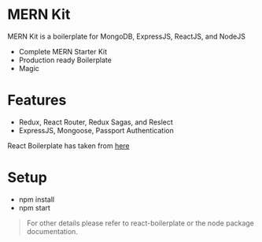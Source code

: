 # MERN Kit

MERN Kit is a boilerplate for MongoDB, ExpressJS, ReactJS, and NodeJS

  - Complete MERN Starter Kit
  - Production ready Boilerplate
  - Magic

# Features

  - Redux, React Router, Redux Sagas, and Reslect
  - ExpressJS, Mongoose, Passport Authentication

React Boilerplate has taken from [here](https://github.com/react-boilerplate/react-boilerplate)

# Setup
  - npm install
  - npm start
> For other details please refer to react-boilerplate or the node package documentation.